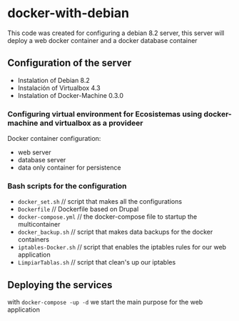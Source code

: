# docker-with-debian

This code was created for configuring a debian 8.2 server, this server will deploy a web docker container and a docker database container

## Configuration of the server

- Instalation of Debian 8.2
- Instalación of Virtualbox 4.3
- Instalation of Docker-Machine 0.3.0

### Configuring virtual environment for Ecosistemas using docker-machine and virtualbox as a provideer 
Docker container configuration:
- web server 
- database server
- data only container for persistence

### Bash scripts for the configuration
- <code>docker_set.sh</code> // script that makes all the configurations 
- <code>Dockerfile</code> // Dockerfile based on Drupal
- <code>docker-compose.yml</code> // the docker-compose file to startup the multicontainer
- <code>docker_backup.sh</code> // script that makes data backups for the docker containers
- <code>iptables-Docker.sh</code> // script that enables the iptables rules for our web application
- <code>LimpiarTablas.sh</code> // script that clean's up our iptables

## Deploying the services

with <code>docker-compose -up -d</code> we start the main purpose for the web application
